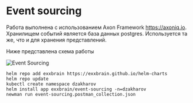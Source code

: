 # Event sourcing

Работа выполнена с использованием Axon Framework https://axoniq.io.
Хранилищем событий является база данных postgres. Используется та же, что и для хранения представлений.

Ниже представлена схема работы

![Event Sourcing](event-sourcing.png)

```shell
helm repo add exxbrain https://exxbrain.github.io/helm-charts
helm repo update
kubectl create namespace dzakharov
helm install app exxbrain/event-sourcing -n=dzakharov
newman run event-sourcing.postman_collection.json
```